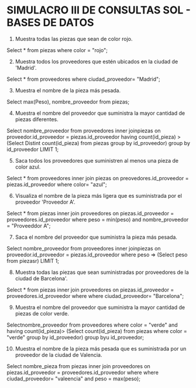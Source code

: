 # SIMULACRO III DE CONSULTAS SOL - BASES DE DATOS


1. Muestra todas las piezas que sean de color rojo.

Select * from piezas where color = "rojo";

2. Muestra todos los proveedores que estén ubicados en la ciudad de 'Madrid'.

Select  * from proveedores where ciudad_proveedor= "Madrid";

3. Muestra el nombre de la pieza más pesada.

Select max(Peso), nombre_proveedor from piezas;

4. Muestra el nombre del proveedor que suministra la mayor cantidad de piezas diferentes.

Select nombre_proveedor from proveedores inner joinpiezas on proveedor.id_proveedor = piezas.id_proveedor having count(id_pieza) > (Select Distint count(id_pieza) from piezas group by id_proveedor) group by id_proveedor LIMIT 1;

5. Saca todos los proveedores que suministren al menos una pieza de color azul.

Select * from proveedores inner join piezas on preovedores.id_proveedor = piezas.id_proveedor where color= "azul";

6. Visualiza el nombre de la pieza más ligera que es suministrada por el proveedor
'Proveedor A'.

Select * from piezas inner join proveedores on piezas.id_proveedor = proveedores.id_proveedor  where peso = min(peso) and nombre_proveedor = "Proveeddor A";

7. Saca el nombre del proveedor que suministra la pieza más pesada.

Select nombre_proveedor from proveedores inner joinpiezas on proveedor.id_proveedor = piezas.id_proveedor where peso => (Select peso from piezasr) LIMIT 1;

8. Muestra todas las piezas que sean suministradas por proveedores de la ciudad de
Barcelona'.

Select * from piezas inner join proveedores on piezas.id_proveedor = proveedores.id_proveedor  where  where ciudad_proveedor= "Barcelona";


9. Muestra el nombre del proveedor que suministra la mayor cantidad de piezas de color verde.

Selectnombre_proveedor from proveedores  where color = "verde" and having count(id_pieza)> (Select count(id_pieza) from piezas where color = "verde" group by id_proveedor) group byu id_proveedor;

10. Muestra el nombre de la pieza más pesada que es suministrada por un proveedor de la ciudad de Valencia.

Select nombre_pieza from piezas inner join proveedores on piezas.id_proveedor = proveedores.id_proveedor  where  where ciudad_proveedor= "valeencia" and peso = max(peso);
